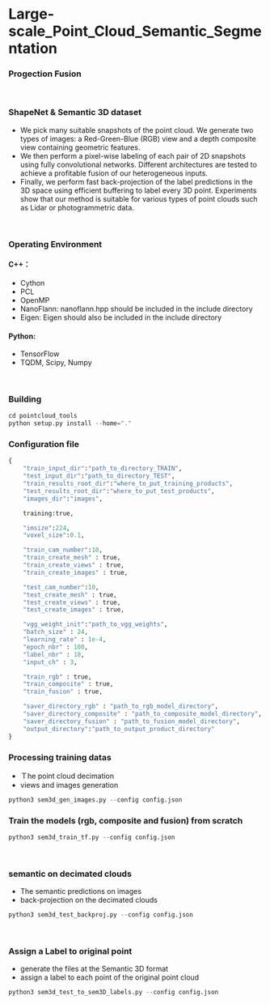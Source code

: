 # Large-scale_Point_Cloud_Semantic_Segmentation
### Progection Fusion
<br>

### ShapeNet & Semantic 3D dataset
* We pick many suitable snapshots of the point cloud. We generate two types of images: a Red-Green-Blue (RGB) view and a depth composite view containing geometric features. <br>
* We then perform a pixel-wise labeling of each pair of 2D snapshots using fully convolutional networks. Different architectures are tested to achieve a profitable fusion of our heterogeneous inputs. <br>
* Finally, we perform fast back-projection of the label predictions in the 3D space using efficient buffering to label every 3D point. Experiments show that our method is suitable for various types of point clouds such as Lidar or photogrammetric data.
<br>

### Operating Environment
#### C++：　<br>
* Cython
* PCL
* OpenMP
* NanoFlann: nanoflann.hpp should be included in the include directory
* Eigen: Eigen should also be included in the include directory

#### Python: <br>
* TensorFlow
* TQDM, Scipy, Numpy
<br>

### Building
```python
cd pointcloud_tools
python setup.py install --home="."
```
### Configuration file
```python
{
    "train_input_dir":"path_to_directory_TRAIN",
    "test_input_dir":"path_to_directory_TEST",
    "train_results_root_dir":"where_to_put_training_products",
    "test_results_root_dir":"where_to_put_test_products",
    "images_dir":"images",

    training:true,

    "imsize":224,
    "voxel_size":0.1,

    "train_cam_number":10,
    "train_create_mesh" : true,
    "train_create_views" : true,
    "train_create_images" : true,

    "test_cam_number":10,
    "test_create_mesh" : true,
    "test_create_views" : true,
    "test_create_images" : true,

    "vgg_weight_init":"path_to_vgg_weights",
    "batch_size" : 24,
    "learning_rate" : 1e-4,
    "epoch_nbr" : 100,
    "label_nbr" : 10,
    "input_ch" : 3,

    "train_rgb" : true,
    "train_composite" : true,
    "train_fusion" : true,

    "saver_directory_rgb" : "path_to_rgb_model_directory",
    "saver_directory_composite" : "path_to_composite_model_directory",
    "saver_directory_fusion" : "path_to_fusion_model_directory",
    "output_directory":"path_to_output_product_directory"
}
```

### Processing training datas
* Ｔhe point cloud decimation <br>
* views and images generation <br>
```python
python3 sem3d_gen_images.py --config config.json 
```

### Train the models (rgb, composite and fusion) from scratch
```python
python3 sem3d_train_tf.py --config config.json
```
<br>

### semantic on decimated clouds
* The semantic predictions on images <br>
* back-projection on the decimated clouds <br>
```python
python3 sem3d_test_backproj.py --config config.json
```
<br>

### Assign a Label to original point
* generate the files at the Semantic 3D format <br>
* assign a label to each point of the original point cloud <br>
```python
python3 sem3d_test_to_sem3D_labels.py --config config.json
```
<br>
